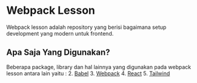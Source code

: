 # Webpack Lesson
Webpack lesson adalah repository yang berisi bagaimana setup development yang modern untuk frontend.

## Apa Saja Yang Digunakan?
Beberapa package, library dan hal lainnya yang digunakan pada webpack lesson antara lain yaitu :
  2. [Babel](https://babeljs.io/)
  3. [Webpack](https://webpack.js.org/)
  4. [React](https://reactjs.org/)
  5. [Tailwind](https://tailwindcss.com/)
